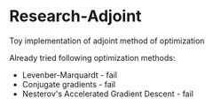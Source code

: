 # Research-Adjoint
Toy implementation of adjoint method of optimization

Already tried following optimization methods:
  - Levenber-Marquardt - fail
  - Conjugate gradients - fail
  - Nesterov's Accelerated Gradient Descent - fail

